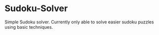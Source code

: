 # Sudoku-Solver
Simple Sudoku solver. Currently only able to solve easier sudoku puzzles using basic techniques.
